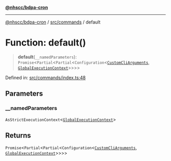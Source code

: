 [**@nhscc/bdpa-cron**](../../../README.md)

***

[@nhscc/bdpa-cron](../../../README.md) / [src/commands](../README.md) / default

# Function: default()

> **default**(`__namedParameters`): `Promise`\<`Partial`\<`Partial`\<`Configuration`\<[`CustomCliArguments`](../type-aliases/CustomCliArguments.md), [`GlobalExecutionContext`](../../configure/type-aliases/GlobalExecutionContext.md)\>\>\>\>

Defined in: [src/commands/index.ts:48](https://github.com/nhscc/bdpa-cron/blob/8ad58c8c8508bf539936ccdd28c6f77ce4493fea/src/commands/index.ts#L48)

## Parameters

### \_\_namedParameters

`AsStrictExecutionContext`\<[`GlobalExecutionContext`](../../configure/type-aliases/GlobalExecutionContext.md)\>

## Returns

`Promise`\<`Partial`\<`Partial`\<`Configuration`\<[`CustomCliArguments`](../type-aliases/CustomCliArguments.md), [`GlobalExecutionContext`](../../configure/type-aliases/GlobalExecutionContext.md)\>\>\>\>

